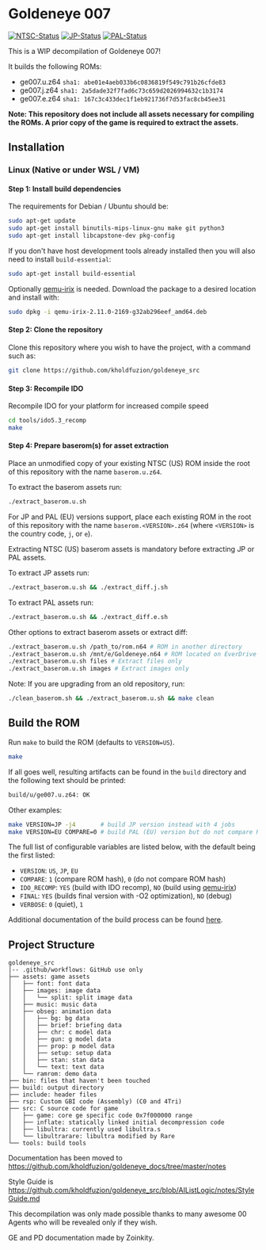 # Goldeneye 007

[![NTSC-Status][NTCS-badge]][NTCS-link]
[![JP-Status][JP-badge]][JP-link]
[![PAL-Status][PAL-badge]][PAL-link]

[NTCS-link]: https://kholdfuzion.github.io/goldeneyestatus/
[NTCS-badge]: ../../workflows/NTSC-Status/badge.svg

[JP-link]: https://kholdfuzion.github.io/goldeneyestatus/JPN.htm
[JP-badge]: ../../workflows/JP-Status/badge.svg

[PAL-link]: https://kholdfuzion.github.io/goldeneyestatus/EU.htm
[PAL-badge]: ../../workflows/EU-Status/badge.svg


This is a WIP decompilation of Goldeneye 007!

It builds the following ROMs:

* ge007.u.z64 `sha1: abe01e4aeb033b6c0836819f549c791b26cfde83`
* ge007.j.z64 `sha1: 2a5dade32f7fad6c73c659d2026994632c1b3174`
* ge007.e.z64 `sha1: 167c3c433dec1f1eb921736f7d53fac8cb45ee31`

**Note: This repository does not include all assets necessary for compiling the ROMs. A prior copy of the game is required to extract the assets.**

## Installation

### Linux (Native or under WSL / VM)

#### Step 1: Install build dependencies

The requirements for Debian / Ubuntu should be:

```bash
sudo apt-get update
sudo apt-get install binutils-mips-linux-gnu make git python3
sudo apt-get install libcapstone-dev pkg-config
```

If you don't have host development tools already installed then you will also need to install `build-essential`:

```bash
sudo apt-get install build-essential
```

Optionally [qemu-irix](https://github.com/n64decomp/qemu-irix/releases) is needed. Download the package to a desired location and install with:

```bash
sudo dpkg -i qemu-irix-2.11.0-2169-g32ab296eef_amd64.deb
```

#### Step 2: Clone the repository

Clone this repository where you wish to have the project, with a command such as:

```bash
git clone https://github.com/kholdfuzion/goldeneye_src
```

#### Step 3: Recompile IDO

Recompile IDO for your platform for increased compile speed
```bash
cd tools/ido5.3_recomp 
make
```

#### Step 4: Prepare baserom(s) for asset extraction

Place an unmodified copy of your existing NTSC (US) ROM inside the root of this repository with the name `baserom.u.z64`.

To extract the baserom assets run:

```bash
./extract_baserom.u.sh
```

For JP and PAL (EU) versions support, place each existing ROM in the root of this repository with the name `baserom.<VERSION>.z64` (where `<VERSION>` is the country code, `j`, or `e`).

Extracting NTSC (US) baserom assets is mandatory before extracting JP or PAL assets.

To extract JP assets run:

```bash
./extract_baserom.u.sh && ./extract_diff.j.sh
```

To extract PAL assets run:

```bash
./extract_baserom.u.sh && ./extract_diff.e.sh
```

Other options to extract baserom assets or extract diff:

```bash
./extract_baserom.u.sh /path_to/rom.n64 # ROM in another directory
./extract_baserom.u.sh /mnt/e/Goldeneye.n64 # ROM located on EverDrive
./extract_baserom.u.sh files # Extract files only
./extract_baserom.u.sh images # Extract images only
```

Note: If you are upgrading from an old repository, run:

```bash
./clean_baserom.sh && ./extract_baserom.u.sh && make clean
```

## Build the ROM

Run `make` to build the ROM (defaults to `VERSION=US`).

```bash
make
```

If all goes well, resulting artifacts can be found in the `build` directory and the following text should be printed:

```bash
build/u/ge007.u.z64: OK
```

Other examples:

```bash
make VERSION=JP -j4       # build JP version instead with 4 jobs
make VERSION=EU COMPARE=0 # build PAL (EU) version but do not compare ROM hashes
```

The full list of configurable variables are listed below, with the default being the first listed:

* ``VERSION``: ``US``, ``JP``, ``EU``
* ``COMPARE``: ``1`` (compare ROM hash), ``0`` (do not compare ROM hash)
* ``IDO_RECOMP``: ``YES`` (build with IDO recomp), ``NO`` (build using [qemu-irix](https://github.com/n64decomp/qemu-irix/releases))
* ``FINAL``: ``YES`` (builds final version with -O2 optimization), ``NO`` (debug)
* ``VERBOSE``: ``0`` (quiet), ``1``

Additional documentation of the build process can be found [here](readme-build.md).

## Project Structure

```
goldeneye_src
|-- .github/workflows: GitHub use only
├── assets: game assets
│   ├── font: font data
│   ├── images: image data
│   │   └── split: split image data
│   ├── music: music data
│   ├── obseg: animation data
│   │   ├── bg: bg data
│   │   ├── brief: briefing data
│   │   ├── chr: c model data
│   │   ├── gun: g model data
│   │   ├── prop: p model data
│   │   ├── setup: setup data
│   │   ├── stan: stan data
│   │   └── text: text data
│   └── ramrom: demo data
├── bin: files that haven't been touched
├── build: output directory
├── include: header files
├── rsp: Custom GBI code (Assembly) (C0 and 4Tri)
├── src: C source code for game
│   ├── game: core ge specific code 0x7f000000 range
│   ├── inflate: statically linked initial decompression code
│   ├── libultra: currently used libultra.s
│   └── libultrarare: libultra modified by Rare
└── tools: build tools
```

Documentation has been moved to https://github.com/kholdfuzion/goldeneye_docs/tree/master/notes

Style Guide is https://github.com/kholdfuzion/goldeneye_src/blob/AIListLogic/notes/StyleGuide.md

This decompilation was only made possible thanks to many awesome 00 Agents who will be revealed only if they wish.

GE and PD documentation made by Zoinkity.
